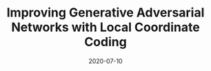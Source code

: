 ---
title: "Improving Generative Adversarial Networks with Local Coordinate Coding"
collection: journals
permalink: /publication/Improving
date: 2020-07-10
year: "2020"
venue: "TPAMI"
city: 
state: ""
thumbnail: "Improving.png"
teaser : 
authors: "Jiezhang Cao, Yong Guo, Qingyao Wu, Chunhua Shen, Junzhou Huang, Mingkui Tan"
bibtex: Improving.txt
uri: Improving.pdf
arxiv: 
project: 
source: https://github.com/SCUTjinchengli/LCCGAN-v2
poster: 
data:
---